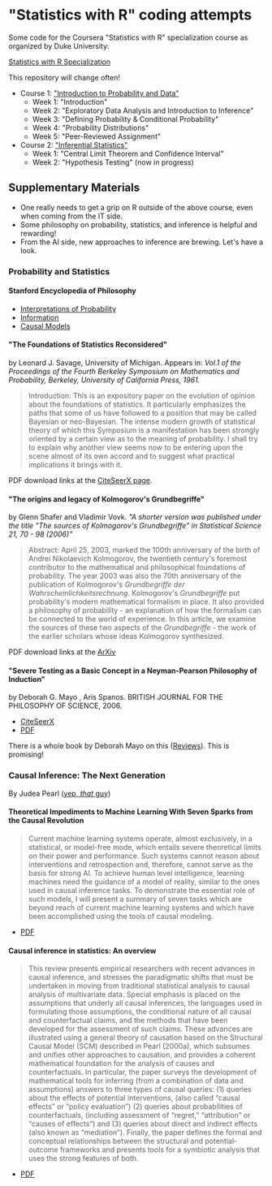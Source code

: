 # "Statistics with R" coding attempts

Some code for the Coursera "Statistics with R" specialization course as organized by Duke University:

[Statistics with R Specialization](https://www.coursera.org/specializations/statistics)

This repository will change often!

- Course 1: ["Introduction to Probability and Data"](https://www.coursera.org/learn/probability-intro/)
   - Week 1: "Introduction"
   - Week 2: "Exploratory Data Analysis and Introduction to Inference"
   - Week 3: "Defining Probability & Conditional Probability"
   - Week 4: "Probability Distributions"
   - Week 5: "Peer-Reviewed Assignment"
- Course 2: ["Inferential Statistics"](https://www.coursera.org/learn/inferential-statistics-intro/)
   - Week 1: "Central Limit Theorem and Confidence Interval"
   - Week 2: "Hypothesis Testing" (now in progress)

## Supplementary Materials

- One really needs to get a grip on R outside of the above course, even when coming from the IT side.
- Some philosophy on probability, statistics, and inference is helpful and rewarding!
- From the AI side, new approaches to inference are brewing. Let's have a look.

### Probability and Statistics

#### Stanford Encyclopedia of Philosophy

- [Interpretations of Probability](https://plato.stanford.edu/entries/probability-interpret/)
- [Information](https://plato.stanford.edu/entries/information/)
- [Causal Models](https://plato.stanford.edu/entries/causal-models/)

#### "The Foundations of Statistics Reconsidered"

by Leonard J. Savage, University of Michigan. Appears in: _Vol.1 of the Proceedings of the Fourth Berkeley Symposium on Mathematics and Probability, Berkeley, University of California Press, 1961._

> Introduction: This is an expository paper on the evolution of opinion about the foundations of statistics.
> It particularly emphasizes the paths that some of us have followed to a position that may be called
> Bayesian or neo-Bayesian.
> The intense modern growth of statistical theory of which this Symposium is a manifestation has been
> strongly oriented by a certain view as to the meaning of probability. I shall try to explain why another
> view seems now to be entering upon the scene almost of its own accord and to suggest what practical 
> implications it brings with it.

PDF download links at the [CiteSeerX page](https://citeseerx.ist.psu.edu/viewdoc/summary?doi=10.1.1.170.8812).

#### "The origins and legacy of Kolmogorov's Grundbegriffe"

by Glenn Shafer and Vladimir Vovk. _"A shorter version was published under the title "The sources of Kolmogorov's Grundbegriffe" in Statistical Science 21, 70 - 98 (2006)"_

> Abstract: April 25, 2003, marked the 100th anniversary of the birth of Andrei Nikolaevich Kolmogorov, the
> twentieth century's foremost contributor to the mathematical and philosophical foundations of probability. The year
> 2003 was also the 70th anniversary of the publication of Kolmogorov's _Grundbegriffe der Wahrscheinlichkeitsrechnung_.
> Kolmogorov's _Grundbegriffe_ put probability's modern mathematical formalism in place. It also provided a philosophy of
> probability - an explanation of how the formalism can be connected to the world of experience. In this article, we
> examine the sources of these two aspects of the _Grundbegriffe_ - the work of the earlier scholars whose ideas
> Kolmogorov synthesized. 

PDF download links at the [ArXiv](https://arxiv.org/abs/1802.06071)

#### "Severe Testing as a Basic Concept in a Neyman-Pearson Philosophy of Induction"

by Deborah G. Mayo , Aris Spanos. BRITISH JOURNAL FOR THE PHILOSOPHY OF SCIENCE, 2006.

- [CiteSeerX](https://citeseerx.ist.psu.edu/viewdoc/summary?doi=10.1.1.130.8131)
- [PDF](https://www.phil.vt.edu/dmayo/personal_website/2006Mayo_Spanos_severe_testing.pdf)

There is a whole book by Deborah Mayo on this ([Reviews](https://statmodeling.stat.columbia.edu/2019/04/12/several-reviews-of-deborah-mayos-new-book-statistical-inference-as-severe-testing-how-to-get-beyond-the-statistics-wars/)). This is promising!

### Causal Inference: The Next Generation

By Judea Pearl ([yep, *that* guy](https://www.quantamagazine.org/to-build-truly-intelligent-machines-teach-them-cause-and-effect-20180515/))

#### Theoretical Impediments to Machine Learning With Seven Sparks from the Causal Revolution

> Current machine learning systems operate, almost exclusively, in a statistical, or model-free mode, which entails
> severe theoretical limits on their power and performance. Such systems cannot reason about interventions and 
> retrospection and, therefore, cannot serve as the basis for strong AI. To achieve human level intelligence, learning
> machines need the guidance of a model of reality, similar to the ones used in causal inference tasks. To demonstrate
> the essential role of such models, I will present a summary of seven tasks which are beyond reach of current machine
> learning systems and which have been accomplished using the tools of causal modeling. 

- [PDF](https://arxiv.org/abs/1801.04016)

#### Causal inference in statistics: An overview

> This review presents empirical researchers with recent advances in causal inference, and stresses the paradigmatic
> shifts that must be undertaken in moving from traditional statistical analysis to causal analysis of multivariate
> data. Special emphasis is placed on the assumptions that underly all causal inferences, the languages used in 
> formulating those assumptions, the conditional nature of all causal and counterfactual claims, and the methods that
> have been developed for the assessment of such claims. These advances are illustrated using a general theory of
> causation based on the Structural Causal Model (SCM) described in Pearl (2000a), which subsumes and unifies other
> approaches to causation, and provides a coherent mathematical foundation for the analysis of causes and counterfactuals.
> In particular, the paper surveys the development of mathematical tools for inferring (from a combination of data and
> assumptions) answers to three types of causal queries: (1) queries about the effects of potential interventions, (also
> called “causal effects” or “policy evaluation”) (2) queries about probabilities of counterfactuals, (including
> assessment of “regret,” “attribution” or “causes of effects”) and (3) queries about direct and indirect effects (also
> known as “mediation”). Finally, the paper defines the formal and conceptual relationships between the structural and
> potential-outcome frameworks and presents tools for a symbiotic analysis that uses the strong features of both.

- [PDF](https://ftp.cs.ucla.edu/pub/stat_ser/r350.pdf)
